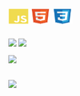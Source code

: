  <div style="display: inline_block"><br>
     <img align="center" alt="Js" height="30" width="40" src="https://raw.githubusercontent.com/devicons/devicon/master/icons/javascript/javascript-plain.svg">
     <img align="center" alt="HTML" height="30" width="40" src="https://raw.githubusercontent.com/devicons/devicon/master/icons/html5/html5-original.svg">
     <img align="center" alt="CSS" height="30" width="40" src="https://raw.githubusercontent.com/devicons/devicon/master/icons/css3/css3-original.svg">
</div>

##

<img src="https://github-readme-stats-wheat-two-53.vercel.app/api?username=BaetMateus&theme=dark&hide_border=false&include_all_commits=false&count_private=false"  width="364px" />                    <img src="https://github-readme-streak-stats.herokuapp.com/?user=BaetMateus&theme=dark&hide_border=false"  width="400px" />



![](https://github-readme-stats-wheat-two-53.vercel.app/api/top-langs/?username=BaetMateus&theme=neon&hide_border=false&include_all_commits=false&count_private=false&layout=compact)

## 

<div>
 <a href="https://www.linkedin.com/in/mateus-baeta-1a039b279/" target="_blank"><img src="https://img.shields.io/badge/-LinkedIn-%230077B5?style=for-the-badge&logo=linkedin&logoColor=white" target="_blank"></a> 
</div>

  
